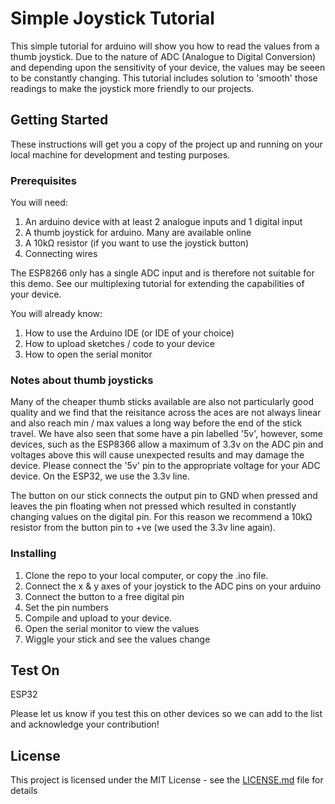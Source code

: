 # Simple Joystick Tutorial

This simple tutorial for arduino will show you how to read the values from a thumb joystick. Due to the nature of ADC (Analogue to Digital Conversion) and depending upon the sensitivity of your device, the values may be seeen to be constantly changing. This tutorial includes solution to 'smooth' those readings to make the joystick more friendly to our projects.



## Getting Started

These instructions will get you a copy of the project up and running on your local machine for development and testing purposes.

### Prerequisites

You will need:
1. An arduino device with at least 2 analogue inputs and 1 digital input
2. A thumb joystick for arduino. Many are available online
3. A 10kΩ resistor (if you want to use the joystick button)
4. Connecting wires

The ESP8266 only has a single ADC input and is therefore not suitable for this demo. See our multiplexing tutorial for extending the capabilities of your device. 

You will already know:
1. How to use the Arduino IDE (or IDE of your choice)
2. How to upload sketches / code to your device
3. How to open the serial monitor

### Notes about thumb joysticks

Many of the cheaper thumb sticks available are also not particularly good quality and we find that the reisitance across the aces are not always linear and also reach min / max values a long way before the end of the stick travel. 
We have also seen that some have a pin labelled '5v', however, some devices, such as the ESP8366 allow a maximum of 3.3v on the ADC pin and voltages above this will cause unexpected results and may damage the device. Please connect the '5v' pin to the appropriate voltage for your ADC device. On the ESP32, we use the 3.3v line.

The button on our stick connects the output pin to GND when pressed and leaves the pin floating when not pressed which resulted in constantly changing values on the digital pin. For this reason we recommend a 10kΩ resistor from the button pin to +ve (we used the 3.3v line again).


### Installing

1. Clone the repo to your local computer, or copy the .ino file.
2. Connect the x & y axes of your joystick to the ADC pins on your arduino
3. Connect the button to a free digital pin
4. Set the pin numbers
5. Compile and upload to your device.
6. Open the serial monitor to view the values
7. Wiggle your stick and see the values change

## Test On

ESP32 

Please let us know if you test this on other devices so we can add to the list and acknowledge your contribution!

## License

This project is licensed under the MIT License - see the [LICENSE.md](LICENSE.md) file for details
